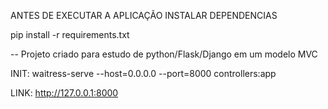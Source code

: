 ANTES DE EXECUTAR A APLICAÇÃO INSTALAR DEPENDENCIAS

pip install -r requirements.txt

-- Projeto criado para estudo de python/Flask/Django em um modelo MVC

INIT: waitress-serve --host=0.0.0.0 --port=8000 controllers:app

LINK: http://127.0.0.1:8000
